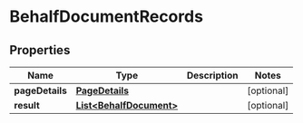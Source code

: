

# BehalfDocumentRecords


## Properties

| Name | Type | Description | Notes |
|------------ | ------------- | ------------- | -------------|
|**pageDetails** | [**PageDetails**](PageDetails.md) |  |  [optional] |
|**result** | [**List&lt;BehalfDocument&gt;**](BehalfDocument.md) |  |  [optional] |



